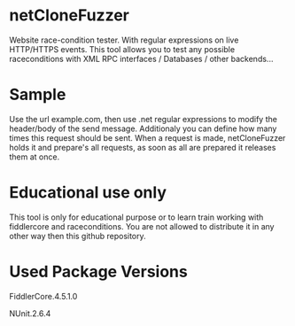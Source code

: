 # netCloneFuzzer
Website race-condition tester. With regular expressions on live HTTP/HTTPS events. This tool allows you to test any possible raceconditions with XML RPC interfaces / Databases / other backends...

# Sample
Use the url example.com, then use .net regular expressions to modify the header/body of the send message. Additionaly you can define how many times this request should be sent.
When a request is made, netCloneFuzzer holds it and prepare's all requests, as soon as all are prepared it releases them at once.

# Educational use only
This tool is only for educational purpose or to learn train working with fiddlercore and raceconditions.
You are not allowed to distribute it in any other way then this github repository.

# Used Package Versions
FiddlerCore.4.5.1.0

NUnit.2.6.4


